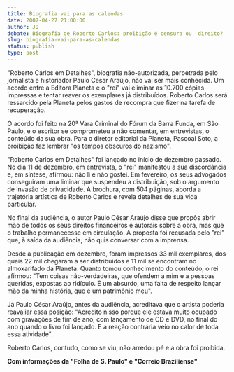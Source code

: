 ```yaml
---
title: Biografia vai para as calendas
date: 2007-04-27 21:00:00
author: JD
debate: Biografia de Roberto Carlos: proibição é censura ou  direito?
slug: biografia-vai-para-as-calendas
status: publish 
type: post
---
```


  
"Roberto Carlos em Detalhes", biografia não-autorizada, perpetrada pelo jornalista e historiador Paulo Cesar Araújo, não vai ser mais conhecida. Um acordo entre a Editora Planeta e o "rei" vai eliminar as 10.700 cópias impressas e tentar reaver os exemplares já distribuídos. Roberto Carlos será ressarcido pela Planeta pelos gastos de recompra que fizer na tarefa de recuperação.  
  
O acordo foi feito na 20ª Vara Criminal do Fórum da Barra Funda, em São Paulo, e o escritor se comprometeu a não comentar, em entrevistas, o conteúdo da sua obra. Para o diretor editorial da Planeta, Pascoal Soto, a proibição faz lembrar "os tempos obscuros do nazismo".  
  
"Roberto Carlos em Detalhes" foi lançado no início de dezembro passado. No dia 11 de dezembro, em entrevista, o "rei" manifestou a sua discordância e, em síntese, afirmou: não li e não gostei. Em fevereiro, os seus advogados conseguiram uma liminar que suspendeu a distribuição, sob o argumento de invasão de privacidade. A brochura, com 504 páginas, aborda a trajetória artística de Roberto Carlos e revela detalhes de sua vida particular.  
  
No final da audiência, o autor Paulo César Araújo disse que propôs abrir mão de todos os seus direitos financeiros e autorais sobre a obra, mas que o trabalho permanecesse em circulação. A proposta foi recusada pelo "rei" que, à saída da audiência, não quis conversar com a imprensa.  
  
Desde a publicação em dezembro, foram impressos 33 mil exemplares, dos quais 22 mil chegaram a ser distribuídos e 11 mil se encontram no almoxarifado da Planeta. Quanto tomou conhecimento do conteúdo, o rei afirmou: "Tem coisas não-verdadeiras, que ofendem a mim e a pessoas queridas, expostas ao ridículo. É um absurdo, uma falta de respeito lançar mão da minha história, que é um patrimônio meu".  
  
Já Paulo César Araújo, antes da audiência, acreditava que o artista poderia reavaliar essa posição: "Acredito nisso porque ele estava muito ocupado com gravações de fim de ano, com lançamento de CD e DVD, no final do ano quando o livro foi lançado. E a reação contrária veio no calor de toda essa atividade".  
  
Roberto Carlos, contudo, como se viu, não arredou pé e a obra foi proibida.  
  
**Com informações da "Folha de S. Paulo" e "Correio Braziliense"**
